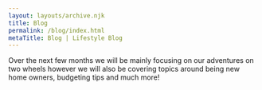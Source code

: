 ```yaml
---
layout: layouts/archive.njk
title: Blog
permalink: /blog/index.html
metaTitle: Blog | Lifestyle Blog
---
```

Over the next few months we will be mainly focusing on our adventures on two wheels however we will also be covering topics around being new home owners, budgeting tips and much more!